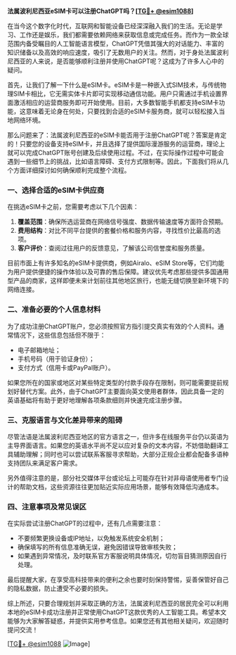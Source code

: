 **法属波利尼西亚eSIM卡可以注册ChatGPT吗？[[TG💪+ @esim1088](https://t.me/s/esim1088)]**

在当今这个数字化时代，互联网和智能设备已经深深融入我们的生活。无论是学习、工作还是娱乐，我们都需要依赖网络来获取信息或完成任务。而作为一款全球范围内备受瞩目的人工智能语言模型，ChatGPT凭借其强大的对话能力、丰富的知识储备以及高效的响应速度，吸引了无数用户的关注。然而，对于身处法属波利尼西亚的人来说，是否能够顺利注册并使用ChatGPT呢？这成为了许多人心中的疑问。

首先，让我们了解一下什么是eSIM卡。eSIM卡是一种嵌入式SIM技术，与传统物理SIM卡相比，它无需实体卡片即可实现移动通信功能。用户只需通过手机设置界面激活相应的运营商服务即可开始使用。目前，大多数智能手机都支持eSIM卡功能，这意味着无论身在何处，只要找到合适的eSIM卡服务商，就可以轻松接入当地网络环境。

那么问题来了：法属波利尼西亚的eSIM卡能否用于注册ChatGPT呢？答案是肯定的！只要您的设备支持eSIM卡，并且选择了提供国际漫游服务的运营商，理论上就可以完成ChatGPT账号创建及后续使用过程。不过，在实际操作过程中可能会遇到一些细节上的挑战，比如语言障碍、支付方式限制等。因此，下面我们将从几个方面详细探讨如何确保顺利完成整个流程。

### 一、选择合适的eSIM卡供应商

在挑选eSIM卡之前，您需要考虑以下几个因素：
1. **覆盖范围**：确保所选运营商在网络信号强度、数据传输速度等方面符合预期。
2. **费用结构**：对比不同平台提供的套餐价格和服务内容，寻找性价比最高的选项。
3. **客户评价**：查阅过往用户的反馈意见，了解该公司信誉度和服务质量。

目前市面上有许多知名的eSIM卡提供商，例如Airalo、eSIM Store等，它们均能为用户提供便捷的操作体验以及可靠的售后保障。建议优先考虑那些提供多国通用型产品的商家，这样即便未来计划前往其他地区旅行，也能无缝切换至新环境下的网络连接。

### 二、准备必要的个人信息材料

为了成功注册ChatGPT账户，您必须按照官方指引提交真实有效的个人资料。通常情况下，这些信息包括但不限于：
- 电子邮箱地址；
- 手机号码（用于验证身份）；
- 支付方式（信用卡或PayPal账户）。

如果您所在的国家或地区对某些特定类型的付款手段存在限制，则可能需要提前规划好替代方案。此外，由于ChatGPT主要面向英文使用者群体，因此具备一定的英语基础将有助于更好地理解各项条款细则并快速完成注册步骤。

### 三、克服语言与文化差异带来的阻碍

尽管法语是法属波利尼西亚地区的官方语言之一，但许多在线服务平台仍以英语为主导界面语言。如果您的英语水平尚不足以应对复杂的文本内容，不妨借助翻译工具辅助理解；同时也可以尝试联系客服寻求帮助，大部分正规企业都会配备多语种支持团队来满足客户需求。

另外值得注意的是，部分社交媒体平台或论坛上可能存在针对非母语使用者专门设计的帮助文档，这些资源往往更加贴近实际应用场景，能够有效降低沟通成本。

### 四、注意事项及常见误区

在实际尝试注册ChatGPT的过程中，还有几点需要注意：
- 不要频繁更换设备或IP地址，以免触发系统安全机制；
- 确保填写的所有信息准确无误，避免因错误导致审核失败；
- 如果遇到异常情况，及时联系官方客服说明具体情况，切勿盲目猜测原因自行处理。

最后提醒大家，在享受高科技带来的便利之余也要时刻保持警惕，妥善保管好自己的隐私数据，防止遭受不必要的损失。

综上所述，只要合理规划并采取正确的方法，法属波利尼西亚的居民完全可以利用本地的eSIM卡成功注册并正常使用ChatGPT这款优秀的人工智能工具。希望本文能够为大家解答疑惑，并提供实用参考信息。如果您还有其他相关疑问，欢迎随时提问交流！

[[TG💪+ @esim1088](https://t.me/s/esim1088) ![Image](https://i.postimg.cc/4NQfJmqS/Snipaste-2025-05-13-00-14-12.png)]